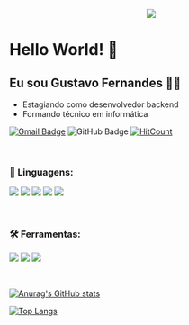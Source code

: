 <link rel = "stylesheet" href = "https://cdnjs.cloudflare.com/ajax/libs/font-awesome/5.15.2/css/all.min.css">

<p align = "center">
  <img src = "https://i.pinimg.com/originals/e4/26/70/e426702edf874b181aced1e2fa5c6cde.gif">
</p>

# Hello World! 👋

## Eu sou Gustavo Fernandes 👨‍💻

* Estagiando como desenvolvedor backend
* Formando técnico em informática

[![Gmail Badge](https://img.shields.io/badge/-Gmail-c14438?style=flat-square&logo=Gmail&logoColor=white&link=mailto:gustavo63693@gmail.com)](mailto:tgmarinho@gmail.com)
![GitHub Badge](https://badgen.net/badge/icon/github?icon=github&label)
[![HitCount](http://hits.dwyl.com/gust-f/gust-f.svg)](http://hits.dwyl.com/gust-f/gust-f)

<br>

### 🧠 Linguagens:

<p align = "justify">
  <img src="https://img.icons8.com/color/48/000000/html-5.png"/>
  <img src="https://img.icons8.com/color/48/000000/css3.png"/>
  <img src="https://img.icons8.com/color/48/000000/javascript.png"/>
  <img src="https://img.icons8.com/color/48/000000/php.png"/>
  <img src="https://img.icons8.com/color/48/000000/java-coffee-cup-logo.png"/>
</p>

<br>

### 🛠️ Ferramentas:

<p align = "justify">
<img src="https://img.icons8.com/color/48/000000/visual-studio-code-2019.png"/>
<img src="https://img.icons8.com/color/48/000000/react-native.png"/>
<img src="https://img.icons8.com/ios-glyphs/48/000000/github.png"/>
 </p>
 
 <br>
 
 [![Anurag's GitHub stats](https://github-readme-stats.vercel.app/api?username=gust-f&show_icons=true&count_private=true&theme=tokyonight)](https://github.com/anuraghazra/github-readme-stats)
 
 [![Top Langs](https://github-readme-stats.vercel.app/api/top-langs/?username=gust-f&layout=compact&theme=tokyonight)](https://github.com/anuraghazra/github-readme-stats)

